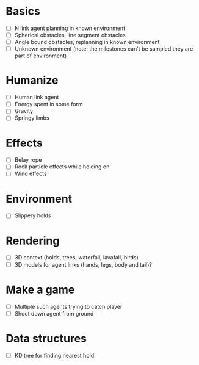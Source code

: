 # Basics
- [ ] N link agent planning in known environment
- [ ] Spherical obstacles, line segment obstacles
- [ ] Angle bound obstacles, replanning in known environment
- [ ] Unknown environment (note: the milestones can't be sampled they are part of environment)

# Humanize
- [ ] Human link agent
- [ ] Energy spent in some form
- [ ] Gravity
- [ ] Springy limbs

# Effects
- [ ] Belay rope
- [ ] Rock particle effects while holding on
- [ ] Wind effects

# Environment
- [ ] Slippery holds

# Rendering
- [ ] 3D context (holds, trees, waterfall, lavafall, birds)
- [ ] 3D models for agent links (hands, legs, body and tail)?

# Make a game
- [ ] Multiple such agents trying to catch player
- [ ] Shoot down agent from ground

# Data structures
- [ ] KD tree for finding nearest hold

